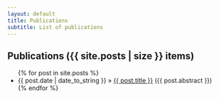 ```yaml
---
layout: default
title: Publications 
subtitle: List of publications
---
```


<div id="post">
  <h2>Publications ({{ site.posts | size }} items)</h2>
  <ul class="posts">
    {% for post in site.posts %}
      <li><span>{{ post.date | date_to_string }}</span> &raquo; <a href="{{ post.url }}">{{ post.title }}</a> <span>({{ post.abstract }})</span></li>
    {% endfor %}
  </ul>
</div>


